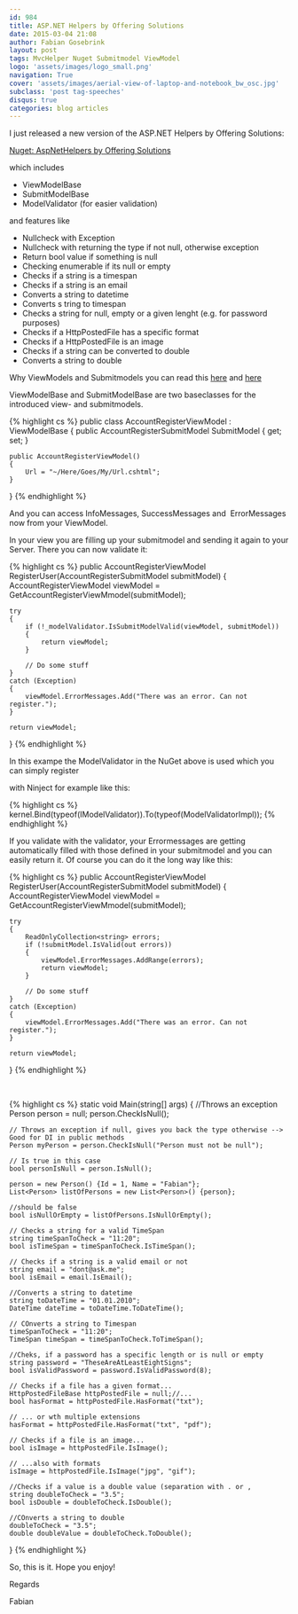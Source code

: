 ```yaml
---
id: 984
title: ASP.NET Helpers by Offering Solutions
date: 2015-03-04 21:08
author: Fabian Gosebrink
layout: post
tags: MvcHelper Nuget Submitmodel ViewModel
logo: 'assets/images/logo_small.png'
navigation: True
cover: 'assets/images/aerial-view-of-laptop-and-notebook_bw_osc.jpg'
subclass: 'post tag-speeches'
disqus: true
categories: blog articles
---
```


I just released a new version of the ASP.NET Helpers by Offering Solutions:

[Nuget: AspNetHelpers by Offering Solutions](https://www.nuget.org/packages/OfferingSolutions.AspNetHelpers/)

which includes

*   ViewModelBase
*   SubmitModelBase
*   ModelValidator (for easier validation)

and features like

*   Nullcheck with Exception
*   Nullcheck with returning the type if not null, otherwise exception
*   Return bool value if something is null
*   Checking enumerable if its null or empty
*   Checks if a string is a timespan
*   Checks if a string is an email
*   Converts a string to datetime
*   Converts s tring to timespan
*   Checks a string for null, empty or a given lenght (e.g. for password purposes)
*   Checks if a HttpPostedFile has a specific format
*   Checks if a HttpPostedFile is an image
*   Checks if a string can be converted to double
*   Converts a string to double

Why ViewModels and Submitmodels you can read this [here](http://blog.noser.com/what-are-submitmodels-and-how-to-use-them/) and [here](http://blog.noser.com/why-and-how-to-avoid-viewbag-and-viewdata-in-asp-net-mvc/)

ViewModelBase and SubmitModelBase are two baseclasses for the introduced view- and submitmodels.

{% highlight cs %}
public class AccountRegisterViewModel : ViewModelBase
{
    public AccountRegisterSubmitModel SubmitModel { get; set; }

    public AccountRegisterViewModel()
    {
        Url = "~/Here/Goes/My/Url.cshtml";
    }
}
{% endhighlight %}

And you can access InfoMessages, SuccessMessages and  ErrorMessages now from your ViewModel.

In your view you are filling up your submitmodel and sending it again to your Server. There you can now validate it:

{% highlight cs %}
public AccountRegisterViewModel RegisterUser(AccountRegisterSubmitModel submitModel)
{
    AccountRegisterViewModel viewModel = GetAccountRegisterViewMmodel(submitModel);

    try
    {
        if (!_modelValidator.IsSubmitModelValid(viewModel, submitModel))
        {
            return viewModel;
        }

        // Do some stuff
    }
    catch (Exception)
    {
        viewModel.ErrorMessages.Add("There was an error. Can not register.");
    }

    return viewModel;
}
{% endhighlight %}

In this exampe the ModelValidator in the NuGet above is used which you can simply register

with Ninject for example like this:

{% highlight cs %}
kernel.Bind(typeof(IModelValidator)).To(typeof(ModelValidatorImpl));
{% endhighlight %}

If you validate with the validator, your Errormessages are getting automatically filled with those defined in your submitmodel and you can easily return it. Of course you can do it the long way like this:

{% highlight cs %}
public AccountRegisterViewModel RegisterUser(AccountRegisterSubmitModel submitModel)
{
    AccountRegisterViewModel viewModel = GetAccountRegisterViewMmodel(submitModel);

    try
    {
        ReadOnlyCollection<string> errors;
        if (!submitModel.IsValid(out errors))
        {
            viewModel.ErrorMessages.AddRange(errors);
            return viewModel;
        }

        // Do some stuff
    }
    catch (Exception)
    {
        viewModel.ErrorMessages.Add("There was an error. Can not register.");
    }

    return viewModel;
}
{% endhighlight %}

&nbsp;

{% highlight cs %}
static void Main(string[] args)
{
    //Throws an exception
    Person person = null;
    person.CheckIsNull();

    // Throws an exception if null, gives you back the type otherwise --> Good for DI in public methods
    Person myPerson = person.CheckIsNull("Person must not be null");

    // Is true in this case
    bool personIsNull = person.IsNull();

    person = new Person() {Id = 1, Name = "Fabian"};
    List<Person> listOfPersons = new List<Person>() {person};

    //should be false
    bool isNullOrEmpty = listOfPersons.IsNullOrEmpty();

    // Checks a string for a valid TimeSpan
    string timeSpanToCheck = "11:20";
    bool isTimeSpan = timeSpanToCheck.IsTimeSpan();

    // Checks if a string is a valid email or not
    string email = "dont@ask.me";
    bool isEmail = email.IsEmail();

    //Converts a string to datetime
    string toDateTime = "01.01.2010";
    DateTime dateTime = toDateTime.ToDateTime();

    // COnverts a string to Timespan
    timeSpanToCheck = "11:20";
    TimeSpan timeSpan = timeSpanToCheck.ToTimeSpan();

    //Cheks, if a password has a specific length or is null or empty
    string password = "TheseAreAtLeastEightSigns";
    bool isValidPassword = password.IsValidPassword(8);

    // Checks if a file has a given format...
    HttpPostedFileBase httpPostedFile = null;//...
    bool hasFormat = httpPostedFile.HasFormat("txt");

    // ... or wth multiple extensions
    hasFormat = httpPostedFile.HasFormat("txt", "pdf");

    // Checks if a file is an image...
    bool isImage = httpPostedFile.IsImage();

    // ...also with formats
    isImage = httpPostedFile.IsImage("jpg", "gif");

    //Checks if a value is a double value (separation with . or ,
    string doubleToCheck = "3.5";
    bool isDouble = doubleToCheck.IsDouble();

    //COnverts a string to double
    doubleToCheck = "3.5";
    double doubleValue = doubleToCheck.ToDouble();
}
{% endhighlight %}

So, this is it. Hope you enjoy!

Regards

Fabian

